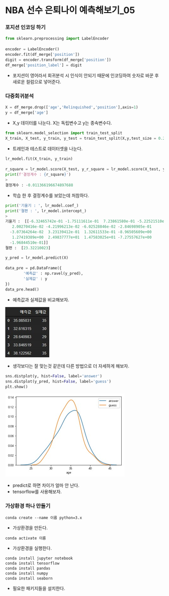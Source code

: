 # NBA 선수 은퇴나이 예측해보기_05

### 포지션 인코딩 하기

```python
from sklearn.preprocessing import LabelEncoder

encoder = LabelEncoder()
encoder.fit(df_merge['position'])
digit = encoder.transform(df_merge['position'])
df_merge['position_label'] = digit
```

- 포지션이 영어라서 회귀분석 시 인식이 안되기 때문에 인코딩하여 숫자로 바꾼 후 새로운 컬럼으로 넣어준다.

### 다중회귀분석 

```python
X = df_merge.drop(['age','Relinquished','position'],axis=1)
y = df_merge['age']
```

- X,y 데이터를 나눈다. X는 독립변수고 y는 종속변수다.

```python
from sklearn.model_selection import train_test_split
X_train, X_test, y_train, y_test = train_test_split(X,y,test_size = 0.2,random_state=10)
```

- 트레인과 테스트로 데이터셋을 나눈다.

```python
lr_model.fit(X_train, y_train)

r_square = lr_model.score(X_test, y_r_square = lr_model.score(X_test, y_test)
print(f'결정계수 : {r_square}')
>
결정계수 : -0.011366196674897688
```

- 학습 한 후 결정계수를 보았는데 처참하다.

```python
print('기울기 : ', lr_model.coef_)
print('졀편 : ', lr_model.intercept_)
>
기울기 :  [[-6.32465742e-01 -1.75111611e-01  7.23861580e-01 -5.22521510e-02
   2.00270416e-02 -4.21996213e-02 -6.02528846e-02 -2.84698905e-01
  -3.07364264e-02  3.23139412e-01  1.32611533e-01 -8.96505609e+00
   1.27419389e+00  2.49837777e+01  1.47583025e+01 -7.27557627e+00
  -1.96844510e-01]]
졀편 :  [23.32210023]
```

```python
y_pred = lr_model.predict(X)

data_pre = pd.DataFrame({
        '예측값' : np.ravel(y_pred),
        '실제값' : y
})
data_pre.head()
```

- 예측값과 실제값을 비교해보자.

![48](./img/48.jpg)

- 생각보다는 잘 맞는것 같은데 다른 방법으로 더 자세하게 해보자.

```python
sns.distplot(y, hist=False, label='answer')
sns.distplot(y_pred, hist=False, label='guess')
plt.show()
```

![49](./img/49.jpg)

- predict로 하면 차이가 얼마 안 난다.
- tensorflow를 사용해보자.

### 가상환경 하나 만들기

```
conda create --name 이름 python=3.x
```

- 가상환경을 만든다.

```
conda activate 이름
```

- 가상환경을 실행한다.

```
conda install jupyter notebook
conda install tensorflow
conda install pandas
conda install numpy
conda install seaborn
```

- 필요한 패키지들을 설치한다.

